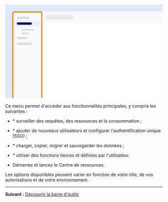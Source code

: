 ![Exemple montrant l'emplacement du menu à l'écran.](Images/yfz1720902842214.png)

Ce menu permet d'accéder aux fonctionnalités principales, y compris les suivantes :

-   \* surveiller des requêtes, des ressources et la consommation ;

-   \* ajouter de nouveaux utilisateurs et configurer l'authentification unique (SSO) ;

-   \* charger, copier, migrer et sauvegarder les données ;

-   \* utiliser des fonctions tierces et définies par l'utilisateur.

-   Démarrez et lancez le Centre de ressources.

Les options disponibles peuvent varier en fonction de votre rôle, de vos autorisations et de votre environnement.

------------------------------------------------------------------------

**Suivant :** [Découvrir la barre d'outils](njy1721168384549.md)
